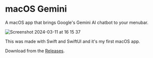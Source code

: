 # macOS Gemini
A macOS app that brings Google's Gemini AI chatbot to your menubar.

![Screenshot 2024-03-11 at 16 15 37](https://github.com/JCionx/macOS-Gemini/assets/92257741/7645e1d5-dff1-4d90-8ac1-217d6df69e7d)

This was made with Swift and SwiftUI and it's my first macOS app.

Download from the [Releases](https://github.com/JCionx/macOS-Gemini/releases).
